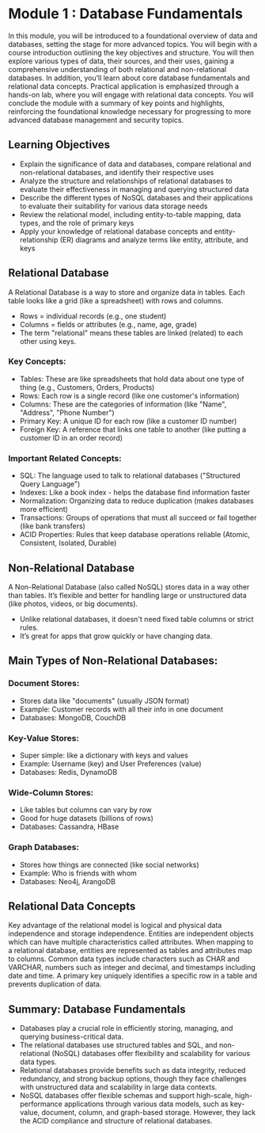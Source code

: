 # Module 1 : Database Fundamentals

In this module, you will be introduced to a foundational overview of data and databases, setting the stage for more advanced topics. You will begin with a course introduction outlining the key objectives and structure. You will then explore various types of data, their sources, and their uses, gaining a comprehensive understanding of both relational and non-relational databases. In addition, you’ll learn about core database fundamentals and relational data concepts. Practical application is emphasized through a hands-on lab, where you will engage with relational data concepts. You will conclude the module with a summary of key points and highlights, reinforcing the foundational knowledge necessary for progressing to more advanced database management and security topics.

## Learning Objectives
- Explain the significance of data and databases, compare relational and non-relational databases, and identify their respective uses
- Analyze the structure and relationships of relational databases to evaluate their effectiveness in managing and querying structured data
- Describe the different types of NoSQL databases and their applications to evaluate their suitability for various data storage needs
- Review the relational model, including entity-to-table mapping, data types, and the role of primary keys
- Apply your knowledge of relational database concepts and entity-relationship (ER) diagrams and analyze terms like entity, attribute, and keys

## Relational Database
A Relational Database is a way to store and organize data in tables. Each table looks like a grid (like a spreadsheet) with rows and columns.
- Rows = individual records (e.g., one student)
- Columns = fields or attributes (e.g., name, age, grade)
- The term "relational" means these tables are linked (related) to each other using keys.

### Key Concepts:
- Tables: These are like spreadsheets that hold data about one type of thing (e.g., Customers, Orders, Products)
- Rows: Each row is a single record (like one customer's information)
- Columns: These are the categories of information (like "Name", "Address", "Phone Number")
- Primary Key: A unique ID for each row (like a customer ID number)
- Foreign Key: A reference that links one table to another (like putting a customer ID in an order record)

### Important Related Concepts:
- SQL: The language used to talk to relational databases ("Structured Query Language")
- Indexes: Like a book index - helps the database find information faster
- Normalization: Organizing data to reduce duplication (makes databases more efficient)
- Transactions: Groups of operations that must all succeed or fail together (like bank transfers)
- ACID Properties: Rules that keep database operations reliable (Atomic, Consistent, Isolated, Durable)

## Non-Relational Database
A Non-Relational Database (also called NoSQL) stores data in a way other than tables. It’s flexible and better for handling large or unstructured data (like photos, videos, or big documents).
- Unlike relational databases, it doesn't need fixed table columns or strict rules.
- It’s great for apps that grow quickly or have changing data.

## Main Types of Non-Relational Databases:
### Document Stores:

- Stores data like "documents" (usually JSON format)
- Example: Customer records with all their info in one document
- Databases: MongoDB, CouchDB

### Key-Value Stores:

- Super simple: like a dictionary with keys and values
- Example: Username (key) and User Preferences (value)
- Databases: Redis, DynamoDB

### Wide-Column Stores:

- Like tables but columns can vary by row
- Good for huge datasets (billions of rows)
- Databases: Cassandra, HBase

### Graph Databases:

- Stores how things are connected (like social networks)
- Example: Who is friends with whom
- Databases: Neo4j, ArangoDB

## Relational Data Concepts
Key advantage of the relational model is logical and physical data independence and storage independence. Entities are independent objects which can have multiple characteristics called attributes. When mapping to a relational database, entities are represented as tables and attributes map to columns. Common data types include characters such as CHAR and VARCHAR, numbers such as integer and decimal, and timestamps including date and time. A primary key uniquely identifies a specific row in a table and prevents duplication of data.

## Summary: Database Fundamentals

- Databases play a crucial role in efficiently storing, managing, and querying business-critical data.
- The relational databases use structured tables and SQL, and non-relational (NoSQL) databases offer flexibility and scalability for various data types.
- Relational databases provide benefits such as data integrity, reduced redundancy, and strong backup options, though they face challenges with unstructured data and scalability in large data contexts.
- NoSQL databases offer flexible schemas and support high-scale, high-performance applications through various data models, such as key-value, document, column, and graph-based storage. However, they lack the ACID compliance and structure of relational databases.

